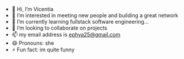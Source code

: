 - 👋 Hi, I’m Vicentia
- 👀 I’m interested in meeting new people and building a great network
- 🌱 I’m currently learning fullstack software engineering...
- 💞️ I’m looking to collaborate on projects
- 📫 my email address is ephya25@gmail.com
- 😄 Pronouns: she
- ⚡ Fun fact: im quite funny

<!---
ephya25/ephya25 is a ✨ special ✨ repository because its `README.md` (this file) appears on your GitHub profile.
You can click the Preview link to take a look at your changes.
--->
